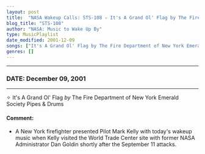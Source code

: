```yaml
---
layout: post
title:  "NASA Wakeup Calls: STS-108 ✧ It's A Grand Ol' Flag by The Fire Department of New York Emerald Society Pipes & Drums ✧ December 09, 2001"
blog_title: "STS-108"
author: "NASA: Music to Wake Up By"
type: MusicPlaylist
date_modified: 2001-12-09
songs: ["It's A Grand Ol' Flag by The Fire Department of New York Emerald Society Pipes & Drums"]
genres: []
---
```


----
### DATE: December 09, 2001
----
✧ It's A Grand Ol' Flag *by* The Fire Department of New York Emerald Society Pipes & Drums  

#### Comment:
* A New York firefighter presented Pilot Mark Kelly with today's wakeup music when Kelly visited the World Trade Center site with former NASA Administrator Dan Goldin shortly after the September 11 attacks.



<br/>
<center>
	<a target="_blank"
	   href="https://twitter.com/intent/tweet?hashtags=Space,NASA,Playlist,NASAWakeupCalls,SpaceProgram&text=🚀 {{ page.author}}, '{{ page.songs.first }}' {{ page.title }}, {{ page.date | date: '%B %d, %Y' }}, {{ site.url }}{{ page.url }}&via=nasawakeupcalls"><i class="fab fa-twitter" title="Tweet this page" alt="Tweet this page" style="font-size: 1.3em;"></i></a>
	&nbsp; 	<i class="fas fa-user-astronaut" style="font-size: 1.5em;"></i> &nbsp;
    <a id="custom_amazon_link"
       type="amzn" search="#"
       category="popular music">
    <i class="fab fa-amazon" style="font-size: 1.3em;"></i></a>
</center>

<!-- Randomly resolve an individual entry from a song array -->
<script src="/assets/javascript/seedrandom.min.js"></script>
<script>
  var wake_me_up = ["It's A Grand Ol' Flag by The Fire Department of New York Emerald Society Pipes & Drums"];
  var prng = new Math.seedrandom();
  function randomSong() {
    song = wake_me_up[Math.floor(Math.random() * wake_me_up.length)];
    var amazon_link = document.getElementById("custom_amazon_link");
    amazon_link.setAttribute("search", song);
  }
  window.onload = randomSong();
</script>
